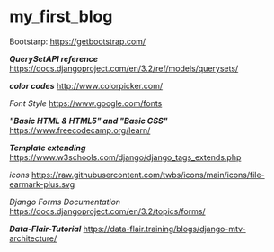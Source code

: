 # my_first_blog

Bootstarp: https://getbootstrap.com/

*****QuerySetAPI reference*****
https://docs.djangoproject.com/en/3.2/ref/models/querysets/


*****color codes*****
http://www.colorpicker.com/

*Font Style*
https://www.google.com/fonts

*****"Basic HTML & HTML5" and "Basic CSS"*****
https://www.freecodecamp.org/learn/

***Template extending***
https://www.w3schools.com/django/django_tags_extends.php

*icons*
https://raw.githubusercontent.com/twbs/icons/main/icons/file-earmark-plus.svg

*Django Forms Documentation*
https://docs.djangoproject.com/en/3.2/topics/forms/

***Data-Flair-Tutorial***
https://data-flair.training/blogs/django-mtv-architecture/
